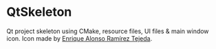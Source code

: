 # QtSkeleton

Qt project skeleton using CMake, resource files, UI files & main
window icon. Icon made by [Enrique Alonso Ramírez
Tejeda](http://dtafalonso.deviantart.com/).
